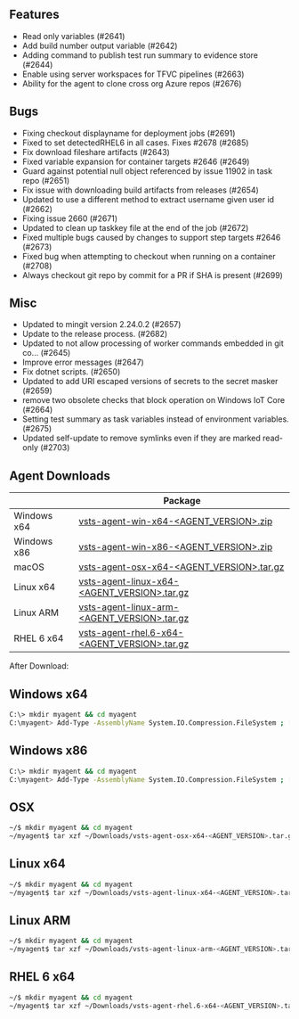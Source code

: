 ## Features
 - Read only variables (#2641)
 - Add build number output variable (#2642)
 - Adding command to publish test run summary to evidence store (#2644)
 - Enable using server workspaces for TFVC pipelines (#2663)
 - Ability for the agent to clone cross org Azure repos (#2676)

## Bugs
 - Fixing checkout displayname for deployment jobs (#2691)
 - Fixed to set detectedRHEL6 in all cases. Fixes #2678 (#2685)
 - Fix download fileshare artifacts (#2643)
 - Fixed variable expansion for container targets #2646 (#2649)
 - Guard against potential null object referenced by issue 11902 in task repo (#2651)
 - Fix issue with downloading build artifacts from releases  (#2654)
 - Updated to use a different method to extract username given user id (#2662)
 - Fixing issue 2660 (#2671)
 - Updated to clean up taskkey file at the end of the job (#2672)
 - Fixed multiple bugs caused by changes to support step targets #2646 (#2673)
 - Fixed bug when attempting to checkout when running on a container (#2708)
 - Always checkout git repo by commit for a PR if SHA is present (#2699)

## Misc
 - Updated to mingit version 2.24.0.2 (#2657)
 - Update to the release process. (#2682)
 - Updated to not allow processing of worker commands embedded in git co… (#2645)
 - Improve error messages (#2647)
 - Fix dotnet scripts. (#2650)
 - Updated to add URI escaped versions of secrets to the secret masker (#2659)
 - remove two obsolete checks that block operation on Windows IoT Core (#2664)
 - Setting test summary as task variables instead of environment variables. (#2675)
 - Updated self-update to remove symlinks even if they are marked read-only (#2703)

## Agent Downloads

|         | Package                                                                                                       |
| ------- | ----------------------------------------------------------------------------------------------------------- |
| Windows x64 | [vsts-agent-win-x64-<AGENT_VERSION>.zip](https://vstsagentpackage.azureedge.net/agent/<AGENT_VERSION>/vsts-agent-win-x64-<AGENT_VERSION>.zip)      |
| Windows x86 | [vsts-agent-win-x86-<AGENT_VERSION>.zip](https://vstsagentpackage.azureedge.net/agent/<AGENT_VERSION>/vsts-agent-win-x86-<AGENT_VERSION>.zip)      |
| macOS   | [vsts-agent-osx-x64-<AGENT_VERSION>.tar.gz](https://vstsagentpackage.azureedge.net/agent/<AGENT_VERSION>/vsts-agent-osx-x64-<AGENT_VERSION>.tar.gz)   |
| Linux x64  | [vsts-agent-linux-x64-<AGENT_VERSION>.tar.gz](https://vstsagentpackage.azureedge.net/agent/<AGENT_VERSION>/vsts-agent-linux-x64-<AGENT_VERSION>.tar.gz) |
| Linux ARM  | [vsts-agent-linux-arm-<AGENT_VERSION>.tar.gz](https://vstsagentpackage.azureedge.net/agent/<AGENT_VERSION>/vsts-agent-linux-arm-<AGENT_VERSION>.tar.gz) |
| RHEL 6 x64  | [vsts-agent-rhel.6-x64-<AGENT_VERSION>.tar.gz](https://vstsagentpackage.azureedge.net/agent/<AGENT_VERSION>/vsts-agent-rhel.6-x64-<AGENT_VERSION>.tar.gz) |

After Download:

## Windows x64

``` bash
C:\> mkdir myagent && cd myagent
C:\myagent> Add-Type -AssemblyName System.IO.Compression.FileSystem ; [System.IO.Compression.ZipFile]::ExtractToDirectory("$HOME\Downloads\vsts-agent-win-x64-<AGENT_VERSION>.zip", "$PWD")
```

## Windows x86

``` bash
C:\> mkdir myagent && cd myagent
C:\myagent> Add-Type -AssemblyName System.IO.Compression.FileSystem ; [System.IO.Compression.ZipFile]::ExtractToDirectory("$HOME\Downloads\vsts-agent-win-x86-<AGENT_VERSION>.zip", "$PWD")
```

## OSX

``` bash
~/$ mkdir myagent && cd myagent
~/myagent$ tar xzf ~/Downloads/vsts-agent-osx-x64-<AGENT_VERSION>.tar.gz
```

## Linux x64

``` bash
~/$ mkdir myagent && cd myagent
~/myagent$ tar xzf ~/Downloads/vsts-agent-linux-x64-<AGENT_VERSION>.tar.gz
```

## Linux ARM

``` bash
~/$ mkdir myagent && cd myagent
~/myagent$ tar xzf ~/Downloads/vsts-agent-linux-arm-<AGENT_VERSION>.tar.gz
```

## RHEL 6 x64

``` bash
~/$ mkdir myagent && cd myagent
~/myagent$ tar xzf ~/Downloads/vsts-agent-rhel.6-x64-<AGENT_VERSION>.tar.gz
```
